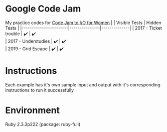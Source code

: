 # Google Code Jam
My practice codes for [Code Jam to I/O for Women](https://codingcompetitions.withgoogle.com/codejamio)
|                       | Visible Tests | Hidden Tests | 
|-----------------------|---------------|--------------|
| 2017 - Ticket trouble | :heavy_check_mark:           | :heavy_check_mark:        
| 2017 - Understudies   | :heavy_check_mark:          | :heavy_check_mark:       
| 2019 - Grid Escape    | :heavy_check_mark:         | :heavy_check_mark:

# Instructions

Each example has it's own sample input and output with it's corresponding instructions to run it successfully

# Environment

Ruby 2.3.3p222 (package: ruby-full)
